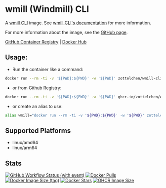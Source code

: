 # wmill (Windmill) CLI

A [wmill CLI](https://github.com/windmill-labs/windmill) image. See [wmill CLI's documentation](https://www.windmill.dev/docs/advanced/cli) for more information.

For more information about the image, see the [GitHub page](https://github.com/Zottelchen/docker-container/wmill-cli).

[GitHub Container Registry](https://github.com/users/Zottelchen/packages/container/package/wmill-cli) | [Docker Hub](https://hub.docker.com/r/zottelchen/wmill-cli)

## Usage:

- Run the container like a command:

```bash
docker run --rm -ti -v '${PWD}:${PWD}' -w '${PWD}' zottelchen/wmill-cli --help
```

- or from Github Registry:

```bash
docker run --rm -ti -v '${PWD}:${PWD}' -w '${PWD}' ghcr.io/zottelchen/wmill-cli --help
```

- or create an alias to use:

```bash
alias wmill="docker run --rm -ti -v '${PWD}:${PWD}' -w '${PWD}' zottelchen/wmill-cli"
```

## Supported Platforms

- linux/amd64
- linux/arm64

## Stats

[![GitHub Workflow Status (with event)](https://img.shields.io/github/actions/workflow/status/zottelchen/docker-container/wmill-cli_docker.yml?logo=github)](https://github.com/Zottelchen/docker-container/actions/workflows/wmill-cli_docker.yml)
[![Docker Pulls](https://img.shields.io/docker/pulls/zottelchen/wmill-cli?logo=docker)](https://hub.docker.com/r/zottelchen/wmill-cli)
[![Docker Image Size (tag)](https://img.shields.io/docker/image-size/zottelchen/wmill-cli/latest?logo=docker)](https://hub.docker.com/r/zottelchen/wmill-cli)
[![Docker Stars](https://img.shields.io/docker/stars/zottelchen/wmill-cli?label=%E2%AD%90%20docker%20stars)](https://hub.docker.com/r/zottelchen/wmill-cli)
[![GHCR Image Size](https://ghcr-badge.egpl.dev/zottelchen/wmill-cli/size)](https://github.com/users/Zottelchen/packages/container/package/wmill-cli)
